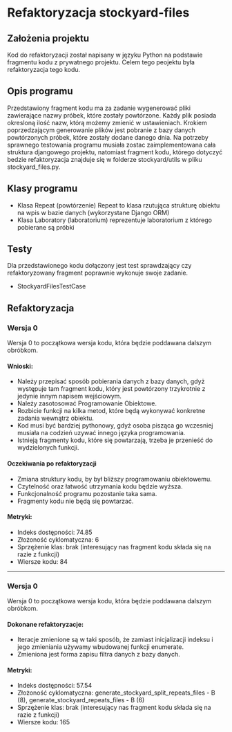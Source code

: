 # Refaktoryzacja stockyard-files

## Założenia projektu
Kod do refaktoryzacji został napisany w języku Python na podstawie fragmentu kodu z prywatnego projektu.
Celem tego peojektu była refaktoryzacja tego kodu.

## Opis programu
Przedstawiony fragment kodu ma za zadanie wygenerować pliki zawierające nazwy próbek, które zostały powtórzone. Każdy plik posiada okresloną ilość nazw, którą możemy zmienić w ustawieniach. Krokiem poprzedzającym generowanie plików jest pobranie z bazy danych powtórzonych próbek, które zostały dodane danego dnia.
Na potrzeby sprawnego testowania programu musiała zostac zaimplementowana cała struktura djangowego projektu, natomiast fragment kodu, którego dotyczyć bedzie refaktoryzacja znajduje się w folderze stockyard/utils w pliku stockyard_files.py.

## Klasy programu
* Klasa Repeat (powtórzenie) Repeat to klasa rzutująca strukturę obiektu na wpis w bazie danych (wykorzystane Django ORM)
* Klasa Laboratory (laboratorium) reprezentuje laboratorium z którego pobierane są próbki

## Testy
Dla przedstawionego kodu dołączony jest test sprawdzający czy refaktoryzowany fragment poprawnie wykonuje swoje zadanie.
* StockyardFilesTestCase

## Refaktoryzacja

### Wersja 0
Wersja 0 to początkowa wersja kodu, która będzie poddawana dalszym obróbkom.

#### Wnioski:
* Należy przepisać sposób pobierania danych z bazy danych, gdyż występuje tam fragment kodu, który jest powtórzony trzykrotnie z jedynie innym napisem wejściowym.
* Należy zasotosować Programowanie Obiektowe.
* Rozbicie funkcji na kilka metod, które będą wykonywać konkretne zadania wewnątrz obiektu.
* Kod musi być bardziej pythonowy, gdyż osoba pisząca go wczesniej musiała na codzień uzywać innego języka programowania.
* Istnieją fragmenty kodu, które się powtarzają, trzeba je przenieść do wydzielonych funkcji.

#### Oczekiwania po refaktoryzacji
* Zmiana struktury kodu, by był bliższy programowaniu obiektowemu.
* Czytelność oraz łatwość utrzymania kodu będzie wyższa.
* Funkcjonalność programu pozostanie taka sama.
* Fragmenty kodu nie będą się powtarzać.

#### Metryki:
* Indeks dostępności: 74.85
* Złożoność cyklomatyczna: 6
* Sprzężenie klas: brak (interesujący nas fragment kodu składa się na razie z funkcji)
* Wiersze kodu: 84

---
### Wersja 0
Wersja 0 to początkowa wersja kodu, która będzie poddawana dalszym obróbkom.

#### Dokonane refaktoryzacje:
* Iteracje zmienione są w taki sposób, że zamiast inicjalizacji indeksu i jego zmieniania używamy wbudowanej funkcji enumerate.
* Zmieniona jest forma zapisu filtra danych z bazy danych.

#### Metryki:
* Indeks dostępności: 57.54
* Złożoność cyklomatyczna: generate_stockyard_split_repeats_files - B (8), generate_stockyard_repeats_files - B (6)
* Sprzężenie klas: brak (interesujący nas fragment kodu składa się na razie z funkcji)
* Wiersze kodu: 165
